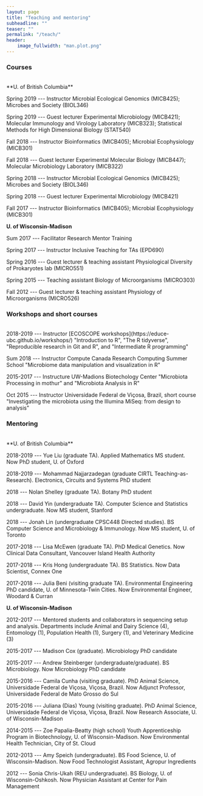 ```yaml
---
layout: page
title: "Teaching and mentoring"
subheadline: ""
teaser: ""
permalink: "/teach/"
header:
    image_fullwidth: "man.plot.png"
---
```


### Courses
<br>
**U. of British Columbia**

Spring 2019 --- Instructor Microbial Ecological Genomics (MICB425); Microbes and Society (BIOL346)

Spring 2019 --- Guest lecturer Experimental Microbiology (MICB421); Molecular Immunology and Virology Laboratory (MICB323); Statistical Methods for High Dimensional Biology (STAT540)

Fall 2018 --- Instructor Bioinformatics (MICB405); Microbial Ecophysiology (MICB301)

Fall 2018 --- Guest lecturer Experimental Molecular Biology (MICB447); Molecular Microbiology Laboratory (MICB322)

Spring 2018 --- Instructor Microbial Ecological Genomics (MICB425); Microbes and Society (BIOL346) 

Spring 2018 --- Guest lecturer Experimental Microbiology (MICB421) 

Fall 2017 --- Instructor Bioinformatics (MICB405); Microbial Ecophysiology (MICB301) 

**U. of Wisconsin-Madison**

Sum 2017 --- Facilitator Research Mentor Training

Spring 2017 --- Instructor Inclusive Teaching for TAs (EPD690) 

Spring 2016 --- Guest lecturer & teaching assistant Physiological Diversity of Prokaryotes lab (MICRO551)

Spring 2015 --- Teaching assistant Biology of Microorganisms (MICRO303)

Fall 2012 --- Guest lecturer & teaching assistant Physiology of Microorganisms (MICRO526)

### Workshops and short courses
<br>
2018-2019 --- Instructor [ECOSCOPE workshops](https://educe-ubc.github.io/workshops/) "Introduction to R", "The R tidyverse", "Reproducible research in Git and R", and "Intermediate R programming" 

Sum 2018 --- Instructor Compute Canada Research Computing Summer School "Microbiome data manipulation and visualization in R"

2015-2017 --- Instructure UW-Madions Biotechology Center "Microbiota Processing in mothur" and "Microbiota Analysis in R"

Oct 2015 --- Instructor Universidade Federal de Viçosa, Brazil, short course "Investigating the microbiota using the Illumina MiSeq: from design to analysis"

### Mentoring
<br>
**U. of British Columbia**

2018-2019 --- Yue Liu (graduate TA). Applied Mathematics MS student. Now PhD student, U. of Oxford

2018-2019 --- Mohammad Najjarzadegan (graduate CIRTL Teaching-as-Research). Electronics, Circuits and Systems PhD student

2018 --- Nolan Shelley (graduate TA). Botany PhD student

2018 --- David Yin (undergraduate TA). Computer Science and Statistics undergraduate. Now MS student, Stanford

2018 --- Jonah Lin (undergraduate CPSC448 Directed studies). BS Computer Science and Microbiology & Immunology. Now MS student, U. of Toronto

2017-2018 --- Lisa McEwen (graduate TA). PhD Medical Genetics. Now Clinical Data Consultant, Vancouver Island Health Authority

2017-2018 --- Kris Hong (undergraduate TA). BS Statistics. Now Data Scientist, Connex One

2017-2018 --- Julia Beni (visiting graduate TA). Environmental Engineering PhD candidate, U. of Minnesota-Twin Cities. Now Environmental Engineer, Woodard & Curran

**U. of Wisconsin-Madison**

2012-2017 --- Mentored students and collaborators in sequencing setup and analysis. Departments include Animal and Dairy Science (4), Entomology (1), Population Health (1), Surgery (1), and Veterinary Medicine (3)

2015-2017 --- Madison Cox (graduate). Microbiology PhD candidate

2015-2017 --- Andrew Steinberger (undergraduate/graduate). BS Microbiology. Now Microbiology PhD candidate

2015-2016 --- Camila Cunha (visiting graduate). PhD Animal Science, Universidade Federal de Viçosa, Viçosa, Brazil. Now Adjunct Professor, Universidade Federal de Mato Grosso do Sul

2015-2016 --- Juliana (Dias) Young (visiting graduate). PhD Animal Science, Universidade Federal de Viçosa, Viçosa, Brazil. Now Research Associate, U. of Wisconsin-Madison

2014-2015 --- Zoe Papalia-Beatty (high school) Youth Apprenticeship Program in Biotechnology, U. of Wisconsin-Madison. Now Environmental Health Technician, City of St. Cloud

2012-2013 --- Amy Speich (undergraduate). BS Food Science, U. of Wisconsin-Madison. Now Food Technologist Assistant, Agropur Ingredients

2012 --- Sonia Chris-Ukah (REU undergraduate). BS Biology, U. of Wisconsin-Oshkosh. Now Physician Assistant at Center for Pain Management
